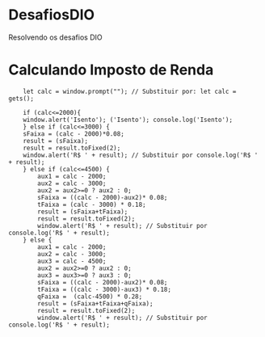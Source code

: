 # DesafiosDIO
Resolvendo os desafios DIO


# Calculando Imposto de Renda
  
  
  
        let calc = window.prompt(""); // Substituir por: let calc = gets();

        if (calc<=2000){
        window.alert('Isento'); ('Isento'); console.log('Isento');
        } else if (calc<=3000) {
        sFaixa = (calc - 2000)*0.08;
        result = (sFaixa);
        result = result.toFixed(2);
        window.alert('R$ ' + result); // Substituir por console.log('R$ ' + result);
        } else if (calc<=4500) {
            aux1 = calc - 2000;
            aux2 = calc - 3000;
            aux2 = aux2>=0 ? aux2 : 0;
            sFaixa = ((calc - 2000)-aux2)* 0.08;
            tFaixa = (calc - 3000) * 0.18;
            result = (sFaixa+tFaixa);
            result = result.toFixed(2);
            window.alert('R$ ' + result); // Substituir por console.log('R$ ' + result);
        } else {
            aux1 = calc - 2000;
            aux2 = calc - 3000;
            aux3 = calc - 4500;
            aux2 = aux2>=0 ? aux2 : 0;
            aux3 = aux3>=0 ? aux3 : 0;
            sFaixa = ((calc - 2000)-aux2)* 0.08;
            tFaixa = ((calc - 3000)-aux3) * 0.18;
            qFaixa =  (calc-4500) * 0.28;
            result = (sFaixa+tFaixa+qFaixa);
            result = result.toFixed(2);
            window.alert('R$ ' + result); // Substituir por console.log('R$ ' + result);
            
            
